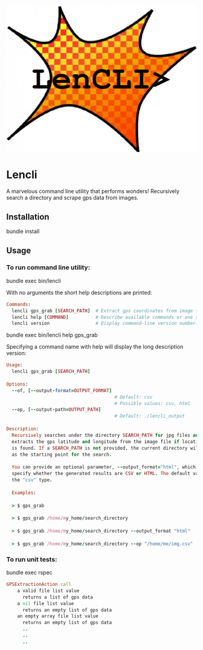 ﻿![header image](images/lencli_logo.png)
# Lencli

A marvelous command line utility that performs wonders!
Recursively search a directory and scrape gps data from images.

## Installation

bundle install

## Usage

### To run command line utility:
bundle exec bin/lencli

With no arguments the short help descriptions are printed:
```ruby
Commands:
  lencli gps_grab [SEARCH_PATH]  # Extract gps coordinates from image files.
  lencli help [COMMAND]          # Describe available commands or one specifi...
  lencli version                 # Display command-line version number.
  ```

bundle exec bin/lencli help gps_grab

Specifying a command name with help will display the long description version:
```ruby
Usage:
  lencli gps_grab [SEARCH_PATH]

Options:
  --of, [--output-format=OUTPUT_FORMAT]  
                                        # Default: csv
                                        # Possible values: csv, html
  --op, [--output-path=OUTPUT_PATH]      
                                        # Default: ./lencli_output

Description:
  Recursively searches under the directory SEARCH_PATH for jpg files and 
  extracts the gps latitude and longitude from the image file if location data 
  is found. If a SEARCH_PATH is not provided, the current directory will be used 
  as the starting point for the search.

  You can provide an optional parameter, --output_format="html", which will 
  specify whether the generated results are CSV or HTML. The default value is 
  the "csv" type.

  Examples:

  > $ gps_grab

  > $ gps_grab /home/my_home/search_directory

  > $ gps_grab /home/my_home/search_directory --output_format "html"

  > $ gps_grab /home/my_home/search_directory --op "/home/me/img.csv"
```

### To run unit tests:
bundle exec rspec

```ruby
GPSExtractionAction.call
    a valid file list value
      returns a list of gps data
    a nil file list value
      returns an empty list of gps data
    an empty array file list value
      returns an empty list of gps data
      ..
      ..
      ..
```
